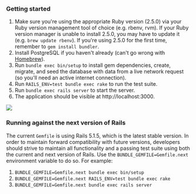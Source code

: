 ### Getting started

1. Make sure you're using the appropriate Ruby version (2.5.0) via your Ruby version management tool of choice (e.g. rbenv, rvm). If your Ruby version manager is unable to install 2.5.0, you may have to update it (e.g. `brew update rbenv`). If you're using 2.5.0 for the first time, remember to `gem install bundler`.
2. Install PostgreSQL if you haven't already (can't go wrong with [Homebrew](https://brew.sh)).
3. Run `bundle exec bin/setup` to install gem dependencies, create, migrate, and seed the database with data from a live network request (so you'll need an active internet connection).
4. Run `RAILS_ENV=test bundle exec rake` to run the test suite.
5. Run `bundle exec rails server` to start the server.
6. The application should be visible at http://localhost:3000.

![](https://media.giphy.com/media/TaZddT2KC3wFa/giphy.gif)

### Running against the next version of Rails

The current `Gemfile` is using Rails 5.1.5, which is the latest stable version. In order to maintain forward compatibility with future versions, developers should strive to maintain all functionality and a passing test suite using both the current and next version of Rails. Use the `BUNDLE_GEMFILE=Gemfile.next` environment variable to do so. For example:

1. `BUNDLE_GEMFILE=Gemfile.next bundle exec bin/setup`
2. `BUNDLE_GEMFILE=Gemfile.next RAILS_ENV=test bundle exec rake`
3. `BUNDLE_GEMFILE=Gemfile.next bundle exec rails server`

